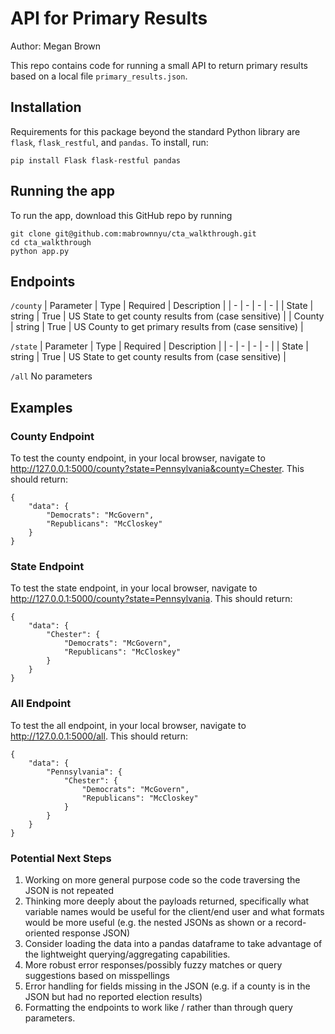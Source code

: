 # API for Primary Results
Author: Megan Brown

This repo contains code for running a small API to return
primary results based on a local file `primary_results.json`.

## Installation
Requirements for this package beyond the standard Python library are
`flask`, `flask_restful`, and `pandas`.
To install, run:
```
pip install Flask flask-restful pandas
```

## Running the app
To run the app, download this GitHub repo by running
```
git clone git@github.com:mabrownnyu/cta_walkthrough.git
cd cta_walkthrough
python app.py
```

## Endpoints
`/county`
| Parameter | Type | Required | Description |
| - | - | - | - |
| State | string | True | US State to get county results from (case sensitive) |
| County | string | True | US County to get primary results from (case sensitive) |

`/state`
| Parameter | Type | Required | Description |
| - | - | - | - |
| State | string | True | US State to get county results from (case sensitive) |

`/all`
No parameters


## Examples
### County Endpoint
To test the county endpoint, in your local browser, navigate to http://127.0.0.1:5000/county?state=Pennsylvania&county=Chester. This should return:
```
{
    "data": {
        "Democrats": "McGovern",
        "Republicans": "McCloskey"
    }
}
```

### State Endpoint
To test the state endpoint, in your local browser, navigate to http://127.0.0.1:5000/county?state=Pennsylvania. This should return:
```
{
    "data": {
        "Chester": {
            "Democrats": "McGovern",
            "Republicans": "McCloskey"
        }
    }
}
```

### All Endpoint
To test the all endpoint, in your local browser, navigate to http://127.0.0.1:5000/all. This should return:
```
{
    "data": {
        "Pennsylvania": {
            "Chester": {
                "Democrats": "McGovern",
                "Republicans": "McCloskey"
            }
        }
    }
}
```

### Potential Next Steps
1. Working on more general purpose code so the code traversing the JSON is not repeated
2. Thinking more deeply about the payloads returned, specifically what variable names would be useful for the client/end user and what formats would be more useful (e.g. the nested JSONs as shown or a record-oriented response JSON)
3. Consider loading the data into a pandas dataframe to take advantage of the lightweight querying/aggregating capabilities.
4. More robust error responses/possibly fuzzy matches or query suggestions based on misspellings
5. Error handling for fields missing in the JSON (e.g. if a county is in the JSON but had no reported election results)
6. Formatting the endpoints to work like <state>/<county> rather than through query parameters. 
